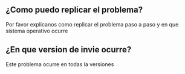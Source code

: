 ## ¿Como puedo replicar el problema?
Por favor explicanos como replicar el problema paso a paso y en que sistema operativo ocurre
## ¿En que version de invie ocurre?
Este problema ocurre en todas la versiones
